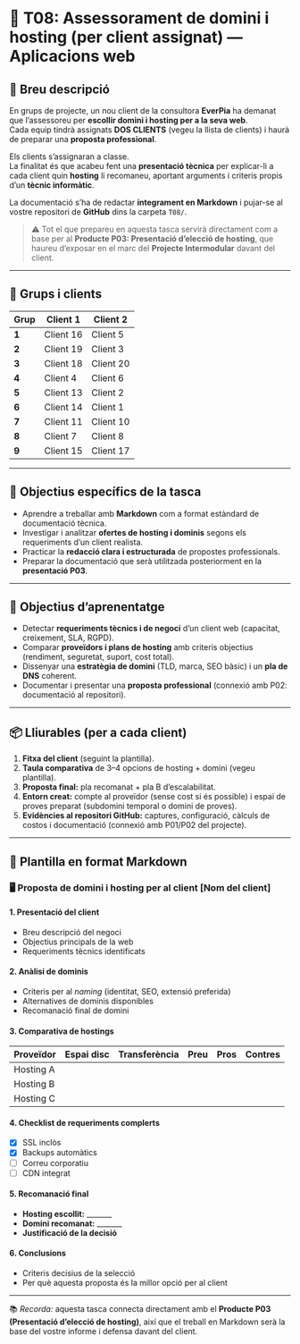 # 🧭 T08: Assessorament de domini i hosting (per client assignat) — Aplicacions web

## 🧩 Breu descripció

En grups de projecte, un nou client de la consultora **EverPia** ha demanat que l’assessoreu per **escollir domini i hosting per a la seva web**.  
Cada equip tindrà assignats **DOS CLIENTS** (vegeu la llista de clients) i haurà de preparar una **proposta professional**.

Els clients s’assignaran a classe.  
La finalitat és que acabeu fent una **presentació tècnica** per explicar-li a cada client quin **hosting** li recomaneu, aportant arguments i criteris propis d’un **tècnic informàtic**.

La documentació s’ha de redactar **íntegrament en Markdown** i pujar-se al vostre repositori de **GitHub** dins la carpeta `T08/`.

> ⚠️ Tot el que prepareu en aquesta tasca servirà directament com a base per al **Producte P03: Presentació d’elecció de hosting**, que haureu d’exposar en el marc del **Projecte Intermodular** davant del client.

---

## 👥 Grups i clients

| Grup | Client 1 | Client 2 |
|------|-----------|----------|
| **1** | Client 16 | Client 5 |
| **2** | Client 19 | Client 3 |
| **3** | Client 18 | Client 20 |
| **4** | Client 4 | Client 6 |
| **5** | Client 13 | Client 2 |
| **6** | Client 14 | Client 1 |
| **7** | Client 11 | Client 10 |
| **8** | Client 7 | Client 8 |
| **9** | Client 15 | Client 17 |

---

## 🎯 Objectius específics de la tasca

- Aprendre a treballar amb **Markdown** com a format estàndard de documentació tècnica.  
- Investigar i analitzar **ofertes de hosting i dominis** segons els requeriments d’un client realista.  
- Practicar la **redacció clara i estructurada** de propostes professionals.  
- Preparar la documentació que serà utilitzada posteriorment en la **presentació P03**.

---

## 🧠 Objectius d’aprenentatge

- Detectar **requeriments tècnics i de negoci** d’un client web (capacitat, creixement, SLA, RGPD).  
- Comparar **proveïdors i plans de hosting** amb criteris objectius (rendiment, seguretat, suport, cost total).  
- Dissenyar una **estratègia de domini** (TLD, marca, SEO bàsic) i un **pla de DNS** coherent.  
- Documentar i presentar una **proposta professional** (connexió amb P02: documentació al repositori).

---

## 📦 Lliurables (per a cada client)

1. **Fitxa del client** (seguint la plantilla).  
2. **Taula comparativa** de 3–4 opcions de hosting + domini (vegeu plantilla).  
3. **Proposta final:** pla recomanat + pla B d’escalabilitat.  
4. **Entorn creat:** compte al proveïdor (sense cost si és possible) i espai de proves preparat (subdomini temporal o domini de proves).  
5. **Evidències al repositori GitHub:** captures, configuració, càlculs de costos i documentació (connexió amb P01/P02 del projecte).

---

## 🧾 Plantilla en format Markdown

### 🖥️ Proposta de domini i hosting per al client [Nom del client]

#### 1. Presentació del client
- Breu descripció del negoci  
- Objectius principals de la web  
- Requeriments tècnics identificats  

#### 2. Anàlisi de dominis
- Criteris per al *naming* (identitat, SEO, extensió preferida)  
- Alternatives de dominis disponibles  
- Recomanació final de domini  

#### 3. Comparativa de hostings

| Proveïdor | Espai disc | Transferència | Preu | Pros | Contres |
|-----------|------------|---------------|------|------|---------|
| Hosting A |            |               |      |      |         |
| Hosting B |            |               |      |      |         |
| Hosting C |            |               |      |      |         |

#### 4. Checklist de requeriments complerts
- [x] SSL inclòs  
- [x] Backups automàtics  
- [ ] Correu corporatiu  
- [ ] CDN integrat  

#### 5. Recomanació final
- **Hosting escollit:** _______  
- **Domini recomanat:** _______  
- **Justificació de la decisió**

#### 6. Conclusions
- Criteris decisius de la selecció  
- Per què aquesta proposta és la millor opció per al client  

---

📚 *Recorda:* aquesta tasca connecta directament amb el **Producte P03 (Presentació d’elecció de hosting)**, així que el treball en Markdown serà la base del vostre informe i defensa davant del client.
